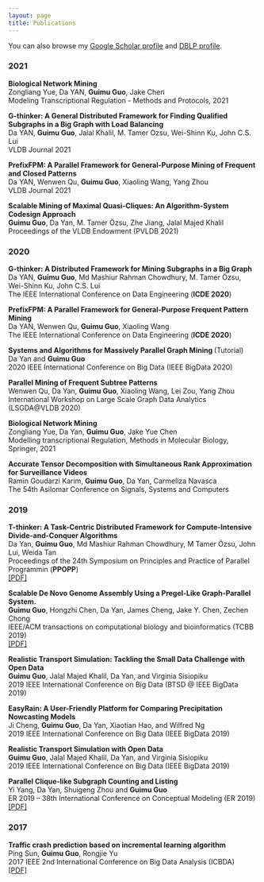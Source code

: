```yaml
---
layout: page
title: Publications
---
```


You can also browse my <a href="https://scholar.google.com/citations?user=y4G5zEkAAAAJ&hl=en&oi=ao" target="_blank">Google Scholar profile</a>
and <a href="https://dblp.uni-trier.de/pers/hd/g/Guo:Guimu" target="_blank">DBLP profile</a>.
<br />

<h3>
    <a name='2021'></a> 2021
</h3>

<div class="media">
    <div class="media-body">
       <p class="media-heading">
          <strong>Biological Network Mining</strong><br />
          Zongliang Yue, Da YAN, <b>Guimu Guo</b>, Jake Chen<br />
          Modeling Transcriptional Regulation - Methods and Protocols, 2021<br />
       </p>
    </div>
</div>

<div class="media">
    <div class="media-body">
       <p class="media-heading">
          <strong>G-thinker: A General Distributed Framework for Finding Qualified Subgraphs in a Big Graph with Load Balancing</strong><br />
          Da YAN, <b>Guimu Guo</b>, Jalal Khalil, M. Tamer Ozsu, Wei-Shinn Ku, John C.S. Lui<br />
          VLDB Journal 2021<br />
       </p>
    </div>
</div>

<div class="media">
    <div class="media-body">
       <p class="media-heading">
          <strong>PrefixFPM: A Parallel Framework for General-Purpose Mining of Frequent and Closed Patterns</strong><br />
          Da YAN, Wenwen Qu, <b>Guimu Guo</b>, Xiaoling Wang, Yang Zhou<br />
          VLDB Journal 2021<br />
       </p>
    </div>
</div>

<div class="media">
    <div class="media-body">
       <p class="media-heading">
          <strong>Scalable Mining of Maximal Quasi-Cliques: An Algorithm-System Codesign Approach</strong><br />
          <b>Guimu Guo</b>, Da Yan, M. Tamer Özsu, Zhe Jiang, Jalal Majed Khalil<br />
          Proceedings of the VLDB Endowment (PVLDB 2021)<br />
       </p>
    </div>
</div>

<h3>
    <a name='2020'></a> 2020
</h3>

<div class="media">
    <div class="media-body">
       <p class="media-heading">
          <strong>G-thinker: A Distributed Framework for Mining Subgraphs in a Big Graph</strong><br />
          Da YAN, <b>Guimu Guo</b>, Md Mashiur Rahman Chowdhury, M. Tamer Özsu, Wei-Shinn Ku, John C.S. Lui<br />
          The IEEE International Conference on Data Engineering (<b>ICDE 2020</b>)<br />
       </p>
    </div>
</div>

<div class="media">
    <div class="media-body">
       <p class="media-heading">
          <strong>PrefixFPM: A Parallel Framework for General-Purpose Frequent Pattern Mining</strong><br />
          Da YAN, Wenwen Qu, <b>Guimu Guo</b>, Xiaoling Wang<br />
          The IEEE International Conference on Data Engineering (<b>ICDE 2020</b>)<br />
       </p>
    </div>
</div>

<div class="media">
    <div class="media-body">
       <p class="media-heading">
          <strong>Systems and Algorithms for Massively Parallel Graph Mining </strong>(Tutorial)<br />
          Da Yan and <b>Guimu Guo</b><br />
          2020 IEEE International Conference on Big Data (IEEE BigData 2020)<br />
       </p>
    </div>
</div>

<div class="media">
    <div class="media-body">
       <p class="media-heading">
          <strong>Parallel Mining of Frequent Subtree Patterns</strong><br />
          Wenwen Qu, Da Yan, <b>Guimu Guo</b>, Xiaoling Wang, Lei Zou, Yang Zhou<br />
          International Workshop on Large Scale Graph Data Analytics (LSGDA@VLDB 2020)<br />
       </p>
    </div>
</div>

<div class="media">
    <div class="media-body">
       <p class="media-heading">
          <strong>Biological Network Mining</strong><br />
          Zongliang Yue, Da Yan, <b>Guimu Guo</b>, Jake Yue Chen<br />
          Modelling transcriptional Regulation, Methods in Molecular Biology, Springer, 2021<br />
       </p>
    </div>
</div>

<div class="media">
    <div class="media-body">
       <p class="media-heading">
          <strong>Accurate Tensor Decomposition with Simultaneous Rank Approximation for Surveillance Videos</strong><br />
          Ramin Goudarzi Karim, <b>Guimu Guo</b>, Da Yan, Carmeliza Navasca<br />
          The 54th Asilomar Conference on Signals, Systems and Computers<br />
       </p>
    </div>
</div>



<h3>
    <a name='2019'></a> 2019
</h3>

<div class="media">
    <div class="media-body">
       <p class="media-heading">
          <strong>T-thinker: A Task-Centric Distributed Framework for Compute-Intensive Divide-and-Conquer Algorithms</strong><br />
          Da Yan, <b>Guimu Guo</b>, Md Mashiur Rahman Chowdhury, M Tamer Özsu, John Lui, Weida Tan<br />
          Proceedings of the 24th Symposium on Principles and Practice of Parallel Programmin (<b>PPOPP</b>)<br />
          <a href="http://delivery.acm.org/10.1145/3300000/3295709/p411-yan.pdf?ip=138.26.210.43&id=3295709&acc=ACTIVE%20SERVICE&key=A79D83B43E50B5B8%2EF1E94F886913B1EB%2E4D4702B0C3E38B35%2E4D4702B0C3E38B35&__acm__=1561675280_8820d520da362ef3663e1868803212f5">[PDF]</a><br />
       </p>
    </div>
</div>

<div class="media">
    <div class="media-body">
       <p class="media-heading">
          <strong>Scalable De Novo Genome Assembly Using a Pregel-Like Graph-Parallel System.
</strong><br />
          <b>Guimu Guo</b>, Hongzhi Chen, Da Yan, James Cheng, Jake Y. Chen, Zechen Chong<br />
          IEEE/ACM transactions on computational biology and bioinformatics (TCBB 2019)<br />
          <a href="https://ieeexplore.ieee.org/stamp/stamp.jsp?tp=&arnumber=8731736">[PDF]</a> <br />
       </p>
    </div>
</div>

<div class="media">
    <div class="media-body">
       <p class="media-heading">
          <strong>Realistic Transport Simulation: Tackling the Small Data Challenge with Open Data</strong><br />
          <b>Guimu Guo</b>, Jalal Majed Khalil, Da Yan, and Virginia Sisiopiku<br />
          2019 IEEE International Conference on Big Data (BTSD @ IEEE BigData 2019)<br />
       </p>
    </div>
</div>

<div class="media">
    <div class="media-body">
       <p class="media-heading">
          <strong>EasyRain: A User-Friendly Platform for Comparing Precipitation Nowcasting Models</strong><br />
          Ji Cheng, <b>Guimu Guo</b>, Da Yan, Xiaotian Hao, and Wilfred Ng<br />
          2019 IEEE International Conference on Big Data (IEEE BigData 2019)<br />
       </p>
    </div>
</div>

<div class="media">
    <div class="media-body">
       <p class="media-heading">
          <strong>Realistic Transport Simulation with Open Data</strong><br />
          <b>Guimu Guo</b>, Jalal Majed Khalil, Da Yan, and Virginia Sisiopiku<br />
          2019 IEEE International Conference on Big Data (IEEE BigData 2019)<br />
       </p>
    </div>
</div>
<div class="media">
    <div class="media-body">
       <p class="media-heading">
          <strong>Parallel Clique-like Subgraph Counting and Listing
</strong><br />
          Yi Yang, Da Yan, Shuigeng Zhou and <b>Guimu Guo</b><br />
          ER 2019 – 38th International Conference on Conceptual Modeling (ER 2019)<br />
          <a href="https://info.cs.uab.edu/yanda/papers/er_clique.pdf">[PDF]</a> <br />
       </p>
    </div>
</div>

<h3>
    <a name='2017'></a> 2017
</h3>
<div class="media">
    <div class="media-body">
       <p class="media-heading">
          <strong>Traffic crash prediction based on incremental learning algorithm</strong><br />
          Ping Sun, <b>Guimu Guo</b>, Rongjie Yu<br />
          2017 IEEE 2nd International Conference on Big Data Analysis (ICBDA)<br />
          <a href="https://ieeexplore.ieee.org/stamp/stamp.jsp?arnumber=8078803">[PDF]</a><br />
       </p>
    </div>
</div>

